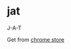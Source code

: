 # jat
J-A-T

Get from [chrome store](https://chrome.google.com/webstore/detail/vampyr/dggimfjkkpllobijeefjingdmbiebfdm)

